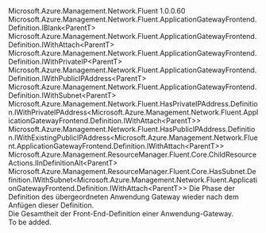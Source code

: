 <Type Name="IDefinition&lt;ParentT&gt;" FullName="Microsoft.Azure.Management.Network.Fluent.ApplicationGatewayFrontend.Definition.IDefinition&lt;ParentT&gt;">
  <TypeSignature Language="C#" Value="public interface IDefinition&lt;ParentT&gt; : Microsoft.Azure.Management.Network.Fluent.ApplicationGatewayFrontend.Definition.IBlank&lt;ParentT&gt;, Microsoft.Azure.Management.Network.Fluent.ApplicationGatewayFrontend.Definition.IWithAttach&lt;ParentT&gt;, Microsoft.Azure.Management.Network.Fluent.ApplicationGatewayFrontend.Definition.IWithPrivateIP&lt;ParentT&gt;, Microsoft.Azure.Management.Network.Fluent.ApplicationGatewayFrontend.Definition.IWithPublicIPAddress&lt;ParentT&gt;, Microsoft.Azure.Management.Network.Fluent.ApplicationGatewayFrontend.Definition.IWithSubnet&lt;ParentT&gt;, Microsoft.Azure.Management.Network.Fluent.HasPrivateIPAddress.Definition.IWithPrivateIPAddress&lt;Microsoft.Azure.Management.Network.Fluent.ApplicationGatewayFrontend.Definition.IWithAttach&lt;ParentT&gt;&gt;, Microsoft.Azure.Management.Network.Fluent.HasPublicIPAddress.Definition.IWithExistingPublicIPAddress&lt;Microsoft.Azure.Management.Network.Fluent.ApplicationGatewayFrontend.Definition.IWithAttach&lt;ParentT&gt;&gt;, Microsoft.Azure.Management.ResourceManager.Fluent.Core.ChildResourceActions.IInDefinitionAlt&lt;ParentT&gt;, Microsoft.Azure.Management.ResourceManager.Fluent.Core.HasSubnet.Definition.IWithSubnet&lt;Microsoft.Azure.Management.Network.Fluent.ApplicationGatewayFrontend.Definition.IWithAttach&lt;ParentT&gt;&gt;" />
  <TypeSignature Language="ILAsm" Value=".class public interface auto ansi abstract IDefinition`1&lt;ParentT&gt; implements class Microsoft.Azure.Management.Network.Fluent.ApplicationGatewayFrontend.Definition.IBlank`1&lt;!ParentT&gt;, class Microsoft.Azure.Management.Network.Fluent.ApplicationGatewayFrontend.Definition.IWithAttach`1&lt;!ParentT&gt;, class Microsoft.Azure.Management.Network.Fluent.ApplicationGatewayFrontend.Definition.IWithPrivateIP`1&lt;!ParentT&gt;, class Microsoft.Azure.Management.Network.Fluent.ApplicationGatewayFrontend.Definition.IWithPublicIPAddress`1&lt;!ParentT&gt;, class Microsoft.Azure.Management.Network.Fluent.ApplicationGatewayFrontend.Definition.IWithSubnet`1&lt;!ParentT&gt;, class Microsoft.Azure.Management.Network.Fluent.HasPrivateIPAddress.Definition.IWithPrivateIPAddress`1&lt;class Microsoft.Azure.Management.Network.Fluent.ApplicationGatewayFrontend.Definition.IWithAttach`1&lt;!ParentT&gt;&gt;, class Microsoft.Azure.Management.Network.Fluent.HasPublicIPAddress.Definition.IWithExistingPublicIPAddress`1&lt;class Microsoft.Azure.Management.Network.Fluent.ApplicationGatewayFrontend.Definition.IWithAttach`1&lt;!ParentT&gt;&gt;, class Microsoft.Azure.Management.ResourceManager.Fluent.Core.ChildResourceActions.IInDefinitionAlt`1&lt;!ParentT&gt;, class Microsoft.Azure.Management.ResourceManager.Fluent.Core.HasSubnet.Definition.IWithSubnet`1&lt;class Microsoft.Azure.Management.Network.Fluent.ApplicationGatewayFrontend.Definition.IWithAttach`1&lt;!ParentT&gt;&gt;" />
  <TypeSignature Language="DocId" Value="T:Microsoft.Azure.Management.Network.Fluent.ApplicationGatewayFrontend.Definition.IDefinition`1" />
  <TypeSignature Language="VB.NET" Value="Public Interface IDefinition(Of ParentT)&#xA;Implements IBlank(Of ParentT), IInDefinitionAlt(Of ParentT), IWithAttach(Of ParentT), IWithExistingPublicIPAddress(Of IWithAttach(Of ParentT)), IWithPrivateIP(Of ParentT), IWithPrivateIPAddress(Of IWithAttach(Of ParentT)), IWithPublicIPAddress(Of ParentT), IWithSubnet(Of IWithAttach(Of ParentT)), IWithSubnet(Of ParentT)" />
  <TypeSignature Language="F#" Value="type IDefinition&lt;'ParentT&gt; = interface&#xA;    interface IBlank&lt;'ParentT&gt;&#xA;    interface IWithSubnet&lt;'ParentT&gt;&#xA;    interface IWithSubnet&lt;IWithAttach&lt;'ParentT&gt;&gt;&#xA;    interface IWithAttach&lt;'ParentT&gt;&#xA;    interface IInDefinitionAlt&lt;'ParentT&gt;&#xA;    interface IWithPrivateIP&lt;'ParentT&gt;&#xA;    interface IWithPrivateIPAddress&lt;IWithAttach&lt;'ParentT&gt;&gt;&#xA;    interface IWithPublicIPAddress&lt;'ParentT&gt;&#xA;    interface IWithExistingPublicIPAddress&lt;IWithAttach&lt;'ParentT&gt;&gt;" />
  <AssemblyInfo>
    <AssemblyName>Microsoft.Azure.Management.Network.Fluent</AssemblyName>
    <AssemblyVersion>1.0.0.60</AssemblyVersion>
  </AssemblyInfo>
  <TypeParameters>
    <TypeParameter Name="ParentT" />
  </TypeParameters>
  <Interfaces>
    <Interface>
      <InterfaceName>Microsoft.Azure.Management.Network.Fluent.ApplicationGatewayFrontend.Definition.IBlank&lt;ParentT&gt;</InterfaceName>
    </Interface>
    <Interface>
      <InterfaceName>Microsoft.Azure.Management.Network.Fluent.ApplicationGatewayFrontend.Definition.IWithAttach&lt;ParentT&gt;</InterfaceName>
    </Interface>
    <Interface>
      <InterfaceName>Microsoft.Azure.Management.Network.Fluent.ApplicationGatewayFrontend.Definition.IWithPrivateIP&lt;ParentT&gt;</InterfaceName>
    </Interface>
    <Interface>
      <InterfaceName>Microsoft.Azure.Management.Network.Fluent.ApplicationGatewayFrontend.Definition.IWithPublicIPAddress&lt;ParentT&gt;</InterfaceName>
    </Interface>
    <Interface>
      <InterfaceName>Microsoft.Azure.Management.Network.Fluent.ApplicationGatewayFrontend.Definition.IWithSubnet&lt;ParentT&gt;</InterfaceName>
    </Interface>
    <Interface>
      <InterfaceName>Microsoft.Azure.Management.Network.Fluent.HasPrivateIPAddress.Definition.IWithPrivateIPAddress&lt;Microsoft.Azure.Management.Network.Fluent.ApplicationGatewayFrontend.Definition.IWithAttach&lt;ParentT&gt;&gt;</InterfaceName>
    </Interface>
    <Interface>
      <InterfaceName>Microsoft.Azure.Management.Network.Fluent.HasPublicIPAddress.Definition.IWithExistingPublicIPAddress&lt;Microsoft.Azure.Management.Network.Fluent.ApplicationGatewayFrontend.Definition.IWithAttach&lt;ParentT&gt;&gt;</InterfaceName>
    </Interface>
    <Interface>
      <InterfaceName>Microsoft.Azure.Management.ResourceManager.Fluent.Core.ChildResourceActions.IInDefinitionAlt&lt;ParentT&gt;</InterfaceName>
    </Interface>
    <Interface>
      <InterfaceName>Microsoft.Azure.Management.ResourceManager.Fluent.Core.HasSubnet.Definition.IWithSubnet&lt;Microsoft.Azure.Management.Network.Fluent.ApplicationGatewayFrontend.Definition.IWithAttach&lt;ParentT&gt;&gt;</InterfaceName>
    </Interface>
  </Interfaces>
  <Docs>
    <typeparam name="ParentT">Die Phase der Definition des übergeordneten Anwendung Gateway wieder nach dem Anfügen dieser Definition.</typeparam>
    <summary>
            Die Gesamtheit der Front-End-Definition einer Anwendung-Gateway.
            </summary>
    <remarks>To be added.</remarks>
  </Docs>
  <Members />
</Type>